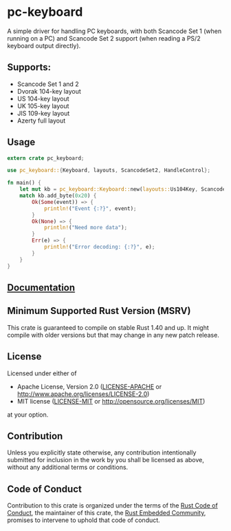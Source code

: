 # pc-keyboard

A simple driver for handling PC keyboards, with both Scancode Set 1 (when
running on a PC) and Scancode Set 2 support (when reading a PS/2 keyboard
output directly).

## Supports:

* Scancode Set 1 and 2
* Dvorak 104-key layout
* US 104-key layout
* UK 105-key layout
* JIS 109-key layout
* Azerty full layout

## Usage

```rust
extern crate pc_keyboard;

use pc_keyboard::{Keyboard, layouts, ScancodeSet2, HandleControl};

fn main() {
	let mut kb = pc_keyboard::Keyboard::new(layouts::Us104Key, ScancodeSet2, HandleControl::MapLettersToUnicode);
	match kb.add_byte(0x20) {
		Ok(Some(event)) => {
			println!("Event {:?}", event);
		}
		Ok(None) => {
			println!("Need more data");
		}
		Err(e) => {
			println!("Error decoding: {:?}", e);
		}
	}
}
```

## [Documentation](https://docs.rs/crate/pc-keyboard)

## Minimum Supported Rust Version (MSRV)

This crate is guaranteed to compile on stable Rust 1.40 and up. It might compile with older versions but that may change in any new patch release.

## License

Licensed under either of

- Apache License, Version 2.0 ([LICENSE-APACHE](LICENSE-APACHE) or
  http://www.apache.org/licenses/LICENSE-2.0)
- MIT license ([LICENSE-MIT](LICENSE-MIT) or http://opensource.org/licenses/MIT)

at your option.

## Contribution

Unless you explicitly state otherwise, any contribution intentionally
submitted for inclusion in the work by you shall be licensed as above, without
any additional terms or conditions.

## Code of Conduct

Contribution to this crate is organized under the terms of the [Rust Code of
Conduct][CoC], the maintainer of this crate, the [Rust Embedded Community][team], promises
to intervene to uphold that code of conduct.

[CoC]: https://www.rust-lang.org/policies/code-of-conduct
[team]: https://github.com/orgs/rust-embedded-community/teams/all
